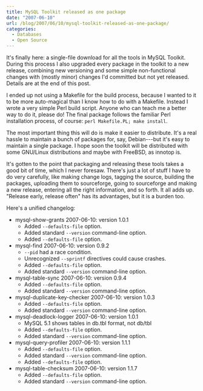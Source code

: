 ```yaml
---
title: MySQL Toolkit released as one package
date: "2007-06-10"
url: /blog/2007/06/10/mysql-toolkit-released-as-one-package/
categories:
  - Databases
  - Open Source
---
```


It's finally here: a single-file download for all the tools in MySQL Toolkit. During this process I also upgraded every package in the toolkit to a new release, combining new versioning and some simple non-functional changes with (mostly minor) changes I'd committed but not yet released. Details are at the end of this post.

I ended up not using a Makefile for the build process, because I wanted to it to be more auto-magical than I know how to do with a Makefile. Instead I wrote a very simple Perl build script. Anyone who can teach me a better way to do it, please do! The final package follows the familiar Perl installation process, of course: `perl Makefile.PL; make install`.

The most important thing this will do is make it easier to distribute. It's a real hassle to maintain a bunch of packages for, say, Debian---but it's easy to maintain a single package. I hope soon the toolkit will be distributed with some GNU/Linux distributions and maybe with FreeBSD, as innotop is.

It's gotten to the point that packaging and releasing these tools takes a good bit of time, which I never foresaw. There's just a lot of stuff I have to do very carefully, like making change logs, tagging the source, building the packages, uploading them to sourceforge, going to sourceforge and making a new release, entering all the right information, and so forth. It all adds up. "Release early, release often" has its advantages, but it is a burden too.

Here's a unified changelog:

*   mysql-show-grants 2007-06-10: version 1.0.1 
    *   Added `--defaults-file` option. 
    *   Added standard `--version` command-line option. 
    *   Added `--defaults-file` option. 
*   mysql-find 2007-06-10: version 0.9.2 
    *   `--pid` had a race condition. 
    *   Unrecognized `--sprintf` directives could cause crashes. 
    *   Added `--defaults-file` option. 
    *   Added standard `--version` command-line option. 
*   mysql-table-sync 2007-06-10: version 0.9.4 
    *   Added `--defaults-file` option. 
    *   Added standard `--version` command-line option. 
*   mysql-duplicate-key-checker 2007-06-10: version 1.0.3 
    *   Added `--defaults-file` option. 
    *   Added standard `--version` command-line option. 
*   mysql-deadlock-logger 2007-06-10: version 1.0.1 
    *   MySQL 5.1 shows tables in db.tbl format, not db/tbl 
    *   Added `--defaults-file` option. 
    *   Added standard `--version` command-line option. 
*   mysql-query-profiler 2007-06-10: version 1.1.1 
    *   Added `--defaults-file` option. 
    *   Added standard `--version` command-line option. 
    *   Added `--defaults-file` option. 
*   mysql-table-checksum 2007-06-10: version 1.1.7 
    *   Added `--defaults-file` option.
    *   Added standard `--version` command-line option.


